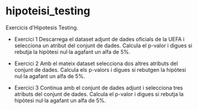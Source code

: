 # hipoteisi_testing
Exercicis d'Hipotesis Testing.

- Exercici 1
Descarrega el dataset adjunt de dades oficials de la UEFA i selecciona un atribut del conjunt de dades. Calcula el p-valor i digues si rebutja la hipòtesi nul·la agafant un alfa de 5%. 



- Exercici 2
Amb el mateix dataset selecciona dos altres atributs del conjunt de dades. Calcula els p-valors i digues si rebutgen la hipòtesi nul·la agafant un alfa de 5%.



- Exercici 3
Continua amb el conjunt de dades adjunt i selecciona tres atributs del conjunt de dades. Calcula el p-valor i digues si rebutja la hipòtesi nul·la agafant un alfa de 5%.
